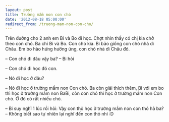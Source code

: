 ```yaml
---
layout: post
title: Trường mầm non con chó
date: '2012-08-18 05:00:00'
redirect_from: /truong-mam-non-con-cho/
---
```




Trên đường cho 2 anh em Bi và Bo đi học. Chợt nhìn thấy có chị kia chở theo con chó. Ba chỉ Bi và Bo. Con chó kìa. Bi bảo giống con chó nhà dì Châu. Em bo hào hứng hưởng ứng, con chó nhà dì Châu đó.

– Con chó đi đâu vậy ba? – Bi hỏi

– Con chó đi học đó con.

– Nó đi học ở đâu?

– Nó đi học ở trường mầm non Con chó. Ba còn giải thích thêm, Bi với em bo thì học ở trường mầm non BaBi, còn con chó thì học ở trường mầm non Con chó. Ở đó có rất nhiều chó.

– Bi suy nghĩ 1 lúc rồi hỏi: Vậy con thỏ học ở trường mầm non con thỏ hả ba? – Không biết sao tự nhiên lại nghĩ đến con thỏ nhỉ :D